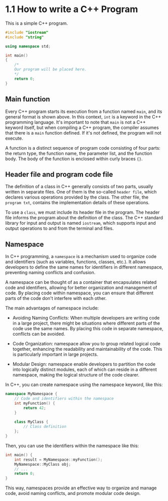 # 1.1 How to write a C++ Program

This is a simple C++ program.

```CPP
#include "iostream"
#include "string"

using namespace std;

int main()
{
    /*
    Our program will be placed here.
    */
    return 0;
}
```

## Main function

Every C++ program starts its execution from a function named `main`, and its general format is shown above. In this context, `int` is a keyword in the C++ programming language. It's important to note that `main` is not a C++ keyword itself, but when compiling a C++ program, the compiler assumes that there is a `main` function defined. If it's not defined, the program will not execute.

A function is a distinct sequence of program code consisting of four parts: the return type, the function name, the parameter list, and the function body. The body of the function is enclosed within curly braces `{}`.

## Header file and program code file

The definition of a class in C++ generally consists of two parts, usually written in separate files. One of them is the so-called `header file`, which declares various operations provided by the class. The other file, the `program txt`, contains the implementation details of these operations.

To use a `class`, we must include its header file in the program. The header file informs the program about the definition of the class. The C++ standard library for input and output is named `iostream`, which supports input and output operations to and from the terminal and files.

## Namespace

In C++ programming, a `namespace` is a mechanism used to organize code and identifiers (such as variables, functions, classes, etc.). It allows developers to define the same names for identifiers in different namespace, preventing naming conflicts and confusion.

A namespace can be thought of as a container that encapsulates related code and identifiers, allowing for better organization and management of code. By placing code within namespace, you can ensure that different parts of the code don't interfere with each other.

The main advantages of namespace include:

- Avoiding Naming Conflicts: When multiple developers are writing code in a large project, there might be situations where different parts of the code use the same names. By placing this code in separate namespace, conflicts can be avoided.

- Code Organization: namespace allow you to group related logical code together, enhancing the readability and maintainability of the code. This is particularly important in large projects.

- Modular Design: namespace enable developers to partition the code into logically distinct modules, each of which can reside in a different namespace, making the logical structure of the code clearer.

In C++, you can create namespace using the namespace keyword, like this:

```CPP
namespace MyNamespace {
    // Code and identifiers within the namespace
    int myFunction() {
        return 42;
    }
    
    class MyClass {
        // Class definition
    };
}
```

Then, you can use the identifiers within the namespace like this:

```CPP
int main() {
    int result = MyNamespace::myFunction();
    MyNamespace::MyClass obj;
    // ...
    return 0;
}
```

This way, namespaces provide an effective way to organize and manage code, avoid naming conflicts, and promote modular code design.
